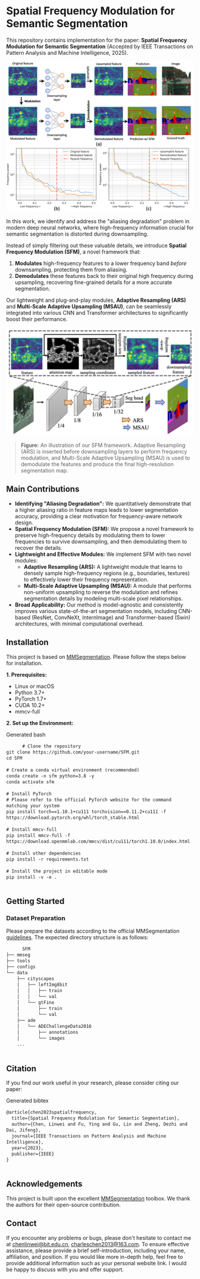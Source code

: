 # Spatial Frequency Modulation for Semantic Segmentation

This repository contains implementation for the paper: **Spatial Frequency Modulation for Semantic Segmentation** (Accepted by IEEE Transactions on Pattern Analysis and Machine Intelligence, 2025).

![image-20250715191310237](README.assets/image-20250715191310237.png)

In this work, we identify and address the "aliasing degradation" problem in modern deep neural networks, where high-frequency information crucial for semantic segmentation is distorted during downsampling.

Instead of simply filtering out these valuable details, we introduce **Spatial Frequency Modulation (SFM)**, a novel framework that:

1. **Modulates** high-frequency features to a lower frequency band *before* downsampling, protecting them from aliasing.
2. **Demodulates** these features back to their original high frequency during upsampling, recovering fine-grained details for a more accurate segmentation.

Our lightweight and plug-and-play modules, **Adaptive Resampling (ARS)** and **Multi-Scale Adaptive Upsampling (MSAU)**, can be seamlessly integrated into various CNN and Transformer architectures to significantly boost their performance.

![image-20250715191346558](README.assets/image-20250715191346558.png)

> **Figure:** An illustration of our SFM framework. Adaptive Resampling (ARS) is inserted before downsampling layers to perform frequency modulation, and Multi-Scale Adaptive Upsampling (MSAU) is used to demodulate the features and produce the final high-resolution segmentation map.

## Main Contributions

- **Identifying "Aliasing Degradation":** We quantitatively demonstrate that a higher aliasing ratio in feature maps leads to lower segmentation accuracy, providing a clear motivation for frequency-aware network design.
- **Spatial Frequency Modulation (SFM):** We propose a novel framework to preserve high-frequency details by modulating them to lower frequencies to survive downsampling, and then demodulating them to recover the details.
- **Lightweight and Effective Modules:** We implement SFM with two novel modules:
  - **Adaptive Resampling (ARS):** A lightweight module that learns to densely sample high-frequency regions (e.g., boundaries, textures) to effectively lower their frequency representation.
  - **Multi-Scale Adaptive Upsampling (MSAU):** A module that performs non-uniform upsampling to reverse the modulation and refines segmentation details by modeling multi-scale pixel relationships.
- **Broad Applicability:** Our method is model-agnostic and consistently improves various state-of-the-art segmentation models, including CNN-based (ResNet, ConvNeXt, InternImage) and Transformer-based (Swin) architectures, with minimal computational overhead.

## Installation

This project is based on [MMSegmentation](https://www.google.com/url?sa=E&q=https%3A%2F%2Fgithub.com%2Fopen-mmlab%2Fmmsegmentation). Please follow the steps below for installation.

**1. Prerequisites:**

- Linux or macOS
- Python 3.7+
- PyTorch 1.7+
- CUDA 10.2+
- mmcv-full

**2. Set up the Environment:**

Generated bash

```
      # Clone the repository
git clone https://github.com/your-username/SFM.git
cd SFM

# Create a conda virtual environment (recommended)
conda create -n sfm python=3.8 -y
conda activate sfm

# Install PyTorch
# Please refer to the official PyTorch website for the command matching your system
pip install torch==1.10.1+cu111 torchvision==0.11.2+cu111 -f https://download.pytorch.org/whl/torch_stable.html

# Install mmcv-full
pip install mmcv-full -f https://download.openmmlab.com/mmcv/dist/cu111/torch1.10.0/index.html

# Install other dependencies
pip install -r requirements.txt

# Install the project in editable mode
pip install -v -e .
    
```



## Getting Started

### Dataset Preparation

Please prepare the datasets according to the official MMSegmentation [guidelines](https://www.google.com/url?sa=E&q=https%3A%2F%2Fgithub.com%2Fopen-mmlab%2Fmmsegmentation%2Fblob%2Fmaster%2Fdocs%2Fen%2Fuser_guides%2F2_dataset_prepare.md). The expected directory structure is as follows:

```
      SFM
├── mmseg
├── tools
├── configs
└── data
    ├── cityscapes
    │   ├── leftImg8bit
    │   │   ├── train
    │   │   └── val
    │   └── gtFine
    │       ├── train
    │       └── val
    ├── ade
    │   └── ADEChallengeData2016
    │       ├── annotations
    │       └── images
    ...
    
```

## Citation

If you find our work useful in your research, please consider citing our paper:

Generated bibtex

```
@article{chen2023spatialfrequency,
  title={Spatial Frequency Modulation for Semantic Segmentation},
  author={Chen, Linwei and Fu, Ying and Gu, Lin and Zheng, Dezhi and Dai, Jifeng},
  journal={IEEE Transactions on Pattern Analysis and Machine Intelligence},
  year={2023},
  publisher={IEEE}
}
    
```

## Acknowledgements

This project is built upon the excellent [MMSegmentation](https://www.google.com/url?sa=E&q=https%3A%2F%2Fgithub.com%2Fopen-mmlab%2Fmmsegmentation) toolbox. We thank the authors for their open-source contribution.

## Contact

If you encounter any problems or bugs, please don't hesitate to contact me at [chenlinwei@bit.edu.cn](chenlinwei@bit.edu.cn), [charleschen2013@163.com](charleschen2013@163.com). To ensure effective assistance, please provide a brief self-introduction, including your name, affiliation, and position. If you would like more in-depth help, feel free to provide additional information such as your personal website link. I would be happy to discuss with you and offer support.

